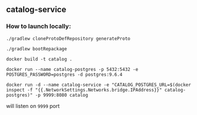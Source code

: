 catalog-service
-
### How to launch locally:
```
./gradlew cloneProtoDefRepository generateProto

./gradlew bootRepackage

docker build -t catalog .

docker run --name catalog-postgres -p 5432:5432 -e POSTGRES_PASSWORD=postgres -d postgres:9.6.4

docker run -d --name catalog-service -e "CATALOG_POSTGRES_URL=$(docker inspect -f "{{.NetworkSettings.Networks.bridge.IPAddress}}" catalog-postgres)" -p 9999:8080 catalog
```
will listen on `9999` port
